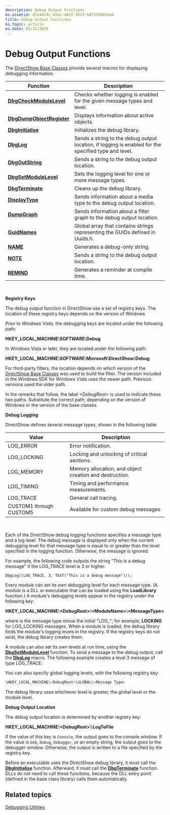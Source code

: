 ```yaml
---
description: Debug Output Functions
ms.assetid: dfe44c8c-43ec-461f-952f-b87256b82ee6
title: Debug Output Functions
ms.topic: article
ms.date: 05/31/2018
---
```


# Debug Output Functions

The [DirectShow Base Classes](directshow-base-classes.md) provide several macros for displaying debugging information.



| Function                                               | Description                                                                                          |
|--------------------------------------------------------|------------------------------------------------------------------------------------------------------|
| [**DbgCheckModuleLevel**](dbgcheckmodulelevel.md)     | Checks whether logging is enabled for the given message types and level.                             |
| [**DbgDumpObjectRegister**](dbgdumpobjectregister.md) | Displays information about active objects.                                                           |
| [**DbgInitialise**](dbginitialise.md)                 | Initializes the debug library.                                                                       |
| [**DbgLog**](dbglog.md)                               | Sends a string to the debug output location, if logging is enabled for the specified type and level. |
| [**DbgOutString**](dbgoutstring.md)                   | Sends a string to the debug output location.                                                         |
| [**DbgSetModuleLevel**](dbgsetmodulelevel.md)         | Sets the logging level for one or more message types.                                                |
| [**DbgTerminate**](dbgterminate.md)                   | Cleans up the debug library.                                                                         |
| [**DisplayType**](displaytype.md)                     | Sends information about a media type to the debug output location.                                   |
| [**DumpGraph**](dumpgraph.md)                         | Sends information about a filter graph to the debug output location.                                 |
| [**GuidNames**](guidnames.md)                         | Global array that contains strings representing the GUIDs defined in Uuids.h.                        |
| [**NAME**](name.md)                                   | Generates a debug-only string.                                                                       |
| [**NOTE**](note.md)                                   | Sends a string to the debug output location.                                                         |
| [**REMIND**](remind.md)                               | Generates a reminder at compile time.                                                                |



 

**Registry Keys**

The debug output function in DirectShow use a set of registry keys. The location of these registry keys depends on the version of Windows.

*Prior to Windows Vista*, the debugging keys are located under the following path:

**HKEY\_LOCAL\_MACHINE**\\**SOFTWARE**\\**Debug**

In Windows Vista or later, they are located under the following path:

**HKEY\_LOCAL\_MACHINE**\\**SOFTWARE**\\**Microsoft**\\**DirectShow**\\**Debug**

For third-party filters, the location depends on which version of the [DirectShow Base Classes](directshow-base-classes.md) was used to build the filter. The version included in the Windows SDK for Windows Vista uses the newer path. Previous versions used the older path.

In the remarks that follow, the label *&lt;DebugRoot&gt;* is used to indicate these two paths. Substitute the correct path, depending on the version of Windows or the version of the base classes.

**Debug Logging**

DirectShow defines several message types, shown in the following table.



| Value                   | Description                                             |
|-------------------------|---------------------------------------------------------|
| LOG\_ERROR              | Error notification.                                     |
| LOG\_LOCKING            | Locking and unlocking of critical sections.             |
| LOG\_MEMORY             | Memory allocation, and object creation and destruction. |
| LOG\_TIMING             | Timing and performance measurements.                    |
| LOG\_TRACE              | General call tracing.                                   |
| CUSTOM1 through CUSTOM5 | Available for custom debug messages                     |



 

Each of the DirectShow debug logging functions specifies a message type and a log level. The debug message is displayed only when the current debugging level for that message type is equal to or greater than the level specified in the logging function. Otherwise, the message is ignored.

For example, the following code outputs the string "This is a debug message" if the LOG\_TRACE level is 3 or higher:

``` syntax
DbgLog((LOG_TRACE, 3, TEXT("This is a debug message")));
```

Every module can set its own debugging level for each message type. (A *module* is a DLL or executable that can be loaded using the **LoadLibrary** function.) A module's debugging levels appear in the registry under the following key:

**HKEY\_LOCAL\_MACHINE**\\**&lt;DebugRoot&gt;**\\**&lt;ModuleName&gt;**\\**&lt;MessageType&gt;**

where *<Message Type>* is the message type minus the initial "LOG\_"; for example, **LOCKING** for LOG\_LOCKING messages. When a module is loaded, the debug library finds the module's logging levels in the registry. If the registry keys do not exist, the debug library creates them.

A module can also set its own levels at run time, using the [**DbgSetModuleLevel**](dbgsetmodulelevel.md) function. To send a message to the debug output, call the [**DbgLog**](dbglog.md) macro. The following example creates a level 3 message of type LOG\_TRACE:

You can also specify global logging levels, with the following registry key:


```C++
\HKEY_LOCAL_MACHINE\<DebugRoot>\GLOBAL\<Message Type>
```



The debug library uses whichever level is greater, the global level or the module level.

**Debug Output Location**

The debug output location is determined by another registry key:

**HKEY\_LOCAL\_MACHINE**\\**&lt;DebugRoot&gt;**\\**<Modile Name>**\\**LogToFile**

If the value of this key is `Console`, the output goes to the console window. If the value is `Deb`, `Debug`, `Debugger`, or an empty string, the output goes to the debugger window. Otherwise, the output is written to a file specified by the registry key.

Before an executable uses the DirectShow debug library, it must call the [**DbgInitialise**](dbginitialise.md) function. Afterward, it must call the [**DbgTerminate**](dbgterminate.md) function. DLLs do not need to call these functions, because the DLL entry point (defined in the base class library) calls them automatically.

## Related topics

<dl> <dt>

[Debugging Utilities](debugging-utilities.md)
</dt> </dl>

 

 



